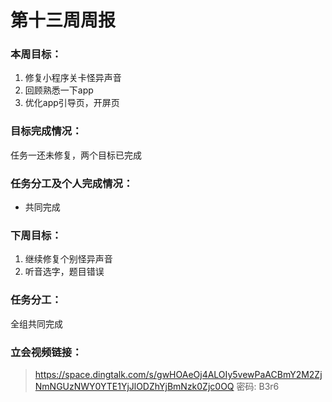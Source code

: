 # 第十三周周报

### 本周目标：

1. 修复小程序关卡怪异声音
2. 回顾熟悉一下app
3. 优化app引导页，开屏页

### 目标完成情况：

任务一还未修复，两个目标已完成

### 任务分工及个人完成情况：

- 共同完成

### 下周目标：

1. 继续修复个别怪异声音
2. 听音选字，题目错误

### 任务分工：

全组共同完成

### 立会视频链接：

> https://space.dingtalk.com/s/gwHOAeOj4ALOIy5vewPaACBmY2M2ZjNmNGUzNWY0YTE1YjJlODZhYjBmNzk0Zjc0OQ 密码: B3r6

